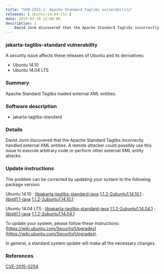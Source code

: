 ```yaml
---
title: "USN-2551-1: Apache Standard Taglibs vulnerability"
releases: [ ubuntu-14.04-lts ]
date: 2015-03-30 12:00:00
description: |
    David Jorm discovered that the Apache Standard Taglibs incorrectly handled external XML entities. A remote attacker could possibly use this issue to  execute arbitrary code or perform other external XML entity attacks. 
--- 
```

 
### jakarta-taglibs-standard vulnerability

A security issue affects these releases of Ubuntu and its derivatives:

* Ubuntu 14.10
* Ubuntu 14.04 LTS

### Summary

Apache Standard Taglibs loaded external XML entities. 

### Software description

* jakarta-taglibs-standard 

### Details

David Jorm discovered that the Apache Standard Taglibs incorrectly handled external XML entities. A remote attacker could possibly use this issue to execute arbitrary code or perform other external XML entity attacks. 

### Update instructions

The problem can be corrected by updating your system to the following package version:

Ubuntu 14.10
 : [libjakarta-taglibs-standard-java](https://launchpad.net/ubuntu/+source/jakarta-taglibs-standard) <span> [1.1.2-2ubuntu1.14.10.1](https://launchpad.net/ubuntu/+source/jakarta-taglibs-standard/1.1.2-2ubuntu1.14.10.1) </span> 
 : [libjstl1.1-java](https://launchpad.net/ubuntu/+source/jakarta-taglibs-standard) <span> [1.1.2-2ubuntu1.14.10.1](https://launchpad.net/ubuntu/+source/jakarta-taglibs-standard/1.1.2-2ubuntu1.14.10.1) </span> 

Ubuntu 14.04 LTS
 : [libjakarta-taglibs-standard-java](https://launchpad.net/ubuntu/+source/jakarta-taglibs-standard) <span> [1.1.2-2ubuntu1.14.04.1](https://launchpad.net/ubuntu/+source/jakarta-taglibs-standard/1.1.2-2ubuntu1.14.04.1) </span> 
 : [libjstl1.1-java](https://launchpad.net/ubuntu/+source/jakarta-taglibs-standard) <span> [1.1.2-2ubuntu1.14.04.1](https://launchpad.net/ubuntu/+source/jakarta-taglibs-standard/1.1.2-2ubuntu1.14.04.1) </span> 

To update your system, please follow these instructions: [https://wiki.ubuntu.com/Security/Upgrades](https://wiki.ubuntu.com/Security/Upgrades).

In general, a standard system update will make all the necessary changes. 

### References

 [CVE-2015-0254](http://people.ubuntu.com/~ubuntu-security/cve/CVE-2015-0254)
 
